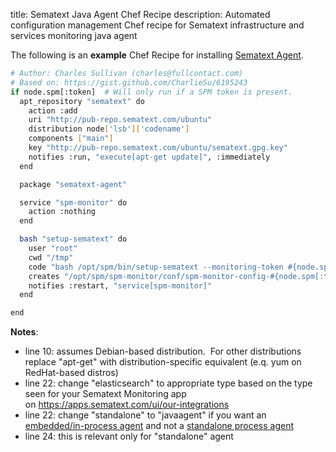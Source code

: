 title: Sematext Java Agent Chef Recipe
description: Automated configuration management Chef recipe for Sematext infrastructure and services monitoring java agent

The following is an **example** Chef Recipe for installing [Sematext Agent](sematext-agent).

``` bash
# Author: Charles Sullivan (charles@fullcontact.com)
# Based on: https://gist.github.com/CharlieSu/6195243
if node.spm[:token]  # Will only run if a SPM token is present.
  apt_repository "sematext" do
    action :add
    uri "http://pub-repo.sematext.com/ubuntu"
    distribution node['lsb']['codename']
    components ["main"]
    key "http://pub-repo.sematext.com/ubuntu/sematext.gpg.key"
    notifies :run, "execute[apt-get update]", :immediately
  end

  package "sematext-agent"

  service "spm-monitor" do
    action :nothing
  end

  bash "setup-sematext" do
    user "root"
    cwd "/tmp"
    code "bash /opt/spm/bin/setup-sematext --monitoring-token #{node.spm[:token]} --app-type elasticsearch --agent-type standalone"
    creates "/opt/spm/spm-monitor/conf/spm-monitor-config-#{node.spm[:token]}-default.properties"
    notifies :restart, "service[spm-monitor]"
  end

end
```

**Notes**:

  - line 10: assumes Debian-based distribution.  For other distributions
    replace "apt-get" with distribution-specific equivalent (e.q. yum
    on RedHat-based distros)
  - line 22: change "elasticsearch" to appropriate type based on the type seen for
    your Sematext Monitoring app on <https://apps.sematext.com/ui/our-integrations>
  - line 22: change "standalone" to "javaagent" if you want an
    [embedded/in-process agent](spm-monitor-javaagent)
    and not a [standalone process agent](spm-monitor-standalone)
  - line 24: this is relevant only for "standalone" agent
